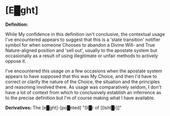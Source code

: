 # **[E█ght]**

**Definition:**

While My confidence in this definition isn't conclusive, the contextual usage I've encountered appears to suggest that this is a 'state transition' notifier symbol for when someone Chooses to abandon a Divine Will- and True Nature-aligned position and 'sell out', usually to the apostate system but occasionally as a result of using illegitimate or unfair methods to actively oppose it.

I've encountered this usage on a few occasions when the apostate system appears to have supposed that this was My Choice, and then I'd have to correct or clarify the nature of the Choice, the situation and the principles and reasoning involved there.  As usage was comparatively seldom, I don't have a lot of context from which to conclusively establish an inferrence as to the precise definition but I'm of course making what I have available.

**Derivatives:** The [e█ght]-[po█nted] "St█r of [[Isht█r]]"